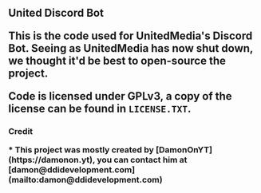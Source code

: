 <h2>United Discord Bot

<p>This is the code used for UnitedMedia's Discord Bot. Seeing as UnitedMedia has now shut down, we thought it'd be best to open-source the project.

Code is licensed under GPLv3, a copy of the license can be found in `LICENSE.TXT`.

<h3>Credit
<p>
* This project was mostly created by [DamonOnYT](https://damonon.yt), you can contact him at [damon@ddidevelopment.com](mailto:damon@ddidevelopment.com)
